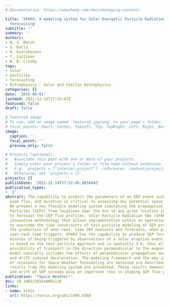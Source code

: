 ```yaml
---
# Documentation: https://wowchemy.com/docs/managing-content/

title: 'SPARX: A modeling system for Solar Energetic Particle Radiation Space Weather
  forecasting'
subtitle: ''
summary: ''
authors:
- M. S. Marsh
- S. Dalla
- M. Dierckxsens
- T. Laitinen
- N. B. Crosby
tags:
- solar
- particles
- forecasting
- Astrophysics - Solar and Stellar Astrophysics
categories: []
date: '2015-06-01'
lastmod: 2021-12-14T17:52:47Z
featured: false
draft: false

# Featured image
# To use, add an image named `featured.jpg/png` to your page's folder.
# Focal points: Smart, Center, TopLeft, Top, TopRight, Left, Right, BottomLeft, Bottom, BottomRight.
image:
  caption: ''
  focal_point: ''
  preview_only: false

# Projects (optional).
#   Associate this post with one or more of your projects.
#   Simply enter your project's folder or file name without extension.
#   E.g. `projects = ["internal-project"]` references `content/project/deep-learning/index.md`.
#   Otherwise, set `projects = []`.
projects: []
publishDate: '2021-12-14T17:52:45.983494Z'
publication_types:
- '2'
abstract: The capability to predict the parameters of an SEP event such as its onset,
  peak flux, and duration is critical to assessing any potential space weather impact.
  We present a new flexible modeling system simulating the propagation of Solar Energetic
  Particles (SEPs) from locations near the Sun to any given location in the heliosphere
  to forecast the SEP flux profiles. Solar Particle Radiation SWx (SPARX) uses an
  innovative methodology that allows implementation within an operational framework
  to overcome the time constraints of test particle modeling of SEP profiles, allowing
  the production of near-real- time SEP nowcasts and forecasts, when paired with appropriate
  near-real-time triggers. SPARX has the capability to produce SEP forecasts within
  minutes of being triggered by observations of a solar eruptive event. The model
  is based on the test particle approach and is spatially 3-D, thus allowing for the
  possibility of transport in the direction perpendicular to the magnetic field. The
  model naturally includes the effects of perpendicular propagation due to drifts
  and drift-induced deceleration. The modeling framework and the way in which parameters
  of relevance for Space Weather forecasting are obtained are described. The first
  results from the modeling system are presented. These results demonstrate that corotation
  and drift of SEP streams play an important role in shaping SEP flux profiles.
publication: '*Space Weather*'
doi: 10.1002/2014SW001120
links:
- name: arXiv
  url: https://arxiv.org/abs/1409.6368
---
```

